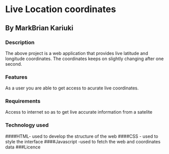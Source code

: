 # Live Location coordinates
## By MarkBrian Kariuki
### Description
 The above project is a web application that provides live latitude and longitude coordinates. The coordinates keeps on slightly changing after one second.
### Features
 As a user you are able to get access to acurate live coordinates.
### Requirements
Access to internet so as to get live accurate information from a satelite
### Technology used
####HTML- used to develop the structure of the web
####CSS - used to style the interface
####Javascript -used to fetch the web and coordinates data
###Licence

